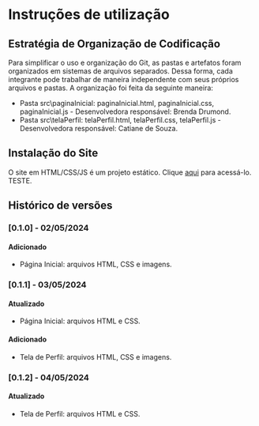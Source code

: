 # Instruções de utilização

## Estratégia de Organização de Codificação 

Para simplificar o uso e organização do Git, as pastas e artefatos foram organizados em sistemas de arquivos separados. Dessa forma, cada integrante pode trabalhar de maneira independente com seus próprios arquivos e pastas. A organização foi feita da seguinte maneira:
- Pasta src\paginaInicial: paginaInicial.html, paginaInicial.css, paginaInicial.js - Desenvolvedora responsável: Brenda Drumond.
- Pasta src\telaPerfil: telaPerfil.html, telaPerfil.css, telaPerfil.js - Desenvolvedora responsável: Catiane de Souza.


## Instalação do Site

O site em HTML/CSS/JS é um projeto estático. Clique <a href="https://icei-puc-minas-pmv-ads.github.io/pmv-ads-2024-1-e1-proj-web-t13-game-of-work/codigo-fonte/telaInicial/index.html">aqui</a> para acessá-lo. TESTE.

## Histórico de versões

### [0.1.0] - 02/05/2024
#### Adicionado
- Página Inicial: arquivos HTML, CSS e imagens.

### [0.1.1] - 03/05/2024
#### Atualizado
- Página Inicial: arquivos HTML e CSS.

#### Adicionado
- Tela de Perfil: arquivos HTML, CSS e imagens.

### [0.1.2] - 04/05/2024
#### Atualizado
- Tela de Perfil: arquivos HTML e CSS.

